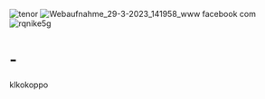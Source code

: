 ![tenor](https://user-images.githubusercontent.com/129306319/228591837-c72f3268-81d1-4c39-b3cb-a23837f178f6.gif)
![Webaufnahme_29-3-2023_141958_www facebook com](https://user-images.githubusercontent.com/129306319/228591861-21c03822-5cc6-430d-b06b-cd26e1e5f3c7.jpeg)
![rqnike5g](https://user-images.githubusercontent.com/129306319/228591873-83963c82-24f2-4817-a2ec-2dbbeca95dc7.png)
# -
klkokoppo
